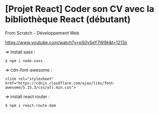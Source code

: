 # [Projet React] Coder son CV avec la bibliothèque React (débutant)

From Scratch - Développement Web

https://www.youtube.com/watch?v=pS0v5eY7W9k&t=1213s


=> install sass :

    $ npm i node-sass

=> cdn-font-awesome :

    <link rel="stylesheet" href="https://cdnjs.cloudflare.com/ajax/libs/font-awesome/5.15.3/css/all.min.css">

=> install react router : 
    
    $ npm i react-route-dom